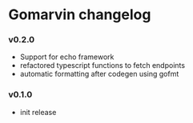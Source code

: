 # Gomarvin changelog


<!-- 

- controllers.gen.go added to gitignore
- controllers don't call the  `database.GetDbConn()` function anymore. Instead, use the settings.DB 

 -->

### v0.2.0

- Support for echo framework
- refactored typescript functions to fetch endpoints
- automatic formatting after codegen using gofmt

### v0.1.0

- init release
